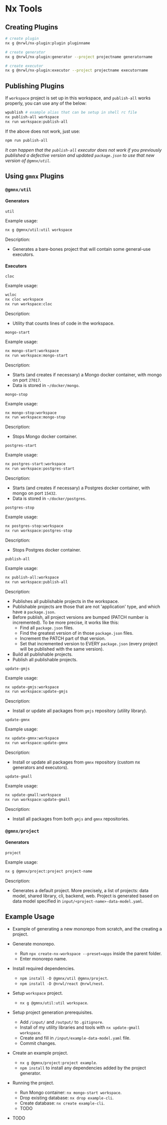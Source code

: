 # Nx Tools

## Creating Plugins

```zsh
# create plugin
nx g @nrwl/nx-plugin:plugin pluginname

# create generator
nx g @nrwl/nx-plugin:generator --project projectname generatorname

# create executor
nx g @nrwl/nx-plugin:executor --project projectname executorname
```

## Publishing Plugins

If `workspace` project is set up in this workspace, and `publish-all` works properly, you can use any of the below:

```zsh
wpublish # example alias that can be setup in shell rc file
nx publish-all workspace
nx run workspace:publish-all
```

If the above does not work, just use:

```zsh
npm run publish-all
```

_It can happen that the `publish-all` executor does not work if you previously published a defective version and updated `package.json` to use that new version of `@gmnx/util`._

## Using `gmnx` Plugins

### `@gmnx/util`

#### Generators

`util`

Example usage:

```zsh
nx g @gmnx/util:util workspace
```

Description:

- Generates a bare-bones project that will contain some general-use executors.

#### Executors

`cloc`

Example usage:

```zsh
wcloc
nx cloc workspace
nx run workspace:cloc
```

Description:

- Utility that counts lines of code in the workspace.

`mongo-start`

Example usage:

```zsh
nx mongo-start:workspace
nx run workspace:mongo-start
```

Description:

- Starts (and creates if necessary) a Mongo docker container, with mongo on port `27017`.
- Data is stored in `~/docker/mongo`.

`mongo-stop`

Example usage:

```zsh
nx mongo-stop:workspace
nx run workspace:mongo-stop
```

Description:

- Stops Mongo docker container.

`postgres-start`

Example usage:

```zsh
nx postgres-start:workspace
nx run workspace:postgres-start
```

Description:

- Starts (and creates if necessary) a Postgres docker container, with mongo on port `15432`.
- Data is stored in `~/docker/postgres`.

`postgres-stop`

Example usage:

```zsh
nx postgres-stop:workspace
nx run workspace:postgres-stop
```

Description:

- Stops Postgres docker container.

`publish-all`

Example usage:

```zsh
nx publish-all:workspace
nx run workspace:publish-all
```

Description:

- Publishes all publishable projects in the workspace.
- Publishable projects are those that are not 'application' type, and which have a `package.json`.
- Before publish, all project versions are bumped (PATCH number is incremented). To be more precise, it works like this:
  - Find all `package.json` files.
  - Find the greatest version of in those `package.json` files.
  - Increment the PATCH part of that version.
  - Set that incremented version to EVERY `package.json` (every project will be published with the same version).
- Build all publishable projects.
- Publish all publishable projects.

`update-gmjs`

Example usage:

```zsh
nx update-gmjs:workspace
nx run workspace:update-gmjs
```

Description:

- Install or update all packages from `gmjs` repository (utility library).

`update-gmnx`

Example usage:

```zsh
nx update-gmnx:workspace
nx run workspace:update-gmnx
```

Description:

- Install or update all packages from `gmnx` repository (custom nx generators and executors).

`update-gmall`

Example usage:

```zsh
nx update-gmall:workspace
nx run workspace:update-gmall
```

Description:

- Install all packages from both `gmjs` and `gmnx` repositories.

### `@gmnx/project`

#### Generators

`project`

Example usage:

```zsh
nx g @gmnx/project:project project-name
```

Description:

- Generates a default project. More precisely, a list of projects: data model, shared library, cli, backend, web. Project is generated based on data model specified in `input/<project-name>-data-model.yaml`.

## Example Usage

- Example of generating a new monorepo from scratch, and the creating a project.

- Generate monorepo.
  - Run `npx create-nx-workspace --preset=apps` inside the parent folder.
  - Enter monorepo name.
- Install required dependencies.
  - `npm install -D @gmnx/util @gmnx/project`.
  - `npm install -D @nrwl/react @nrwl/nest`.
- Setup `workspace` project.
  - `nx g @gmnx/util:util workspace`.
- Setup project generation prerequisites.
  - Add `/input/` and `/output/` to `.gitignore`.
  - Install of my utility libraries and tools with `nx update-gmall workspace`.
  - Create and fill in `/input/example-data-model.yaml` file.
  - Commit changes.
- Create an example project.
  - `nx g @gmnx/project:project example`.
  - `npm install` to install any dependencies added by the project generator.
- Running the project.
  - Run Mongo container: `nx mongo-start workspace`.
  - Drop existing database: `nx drop example-cli`.
  - Create database: `nx create example-cli`.
  - TODO
- TODO
